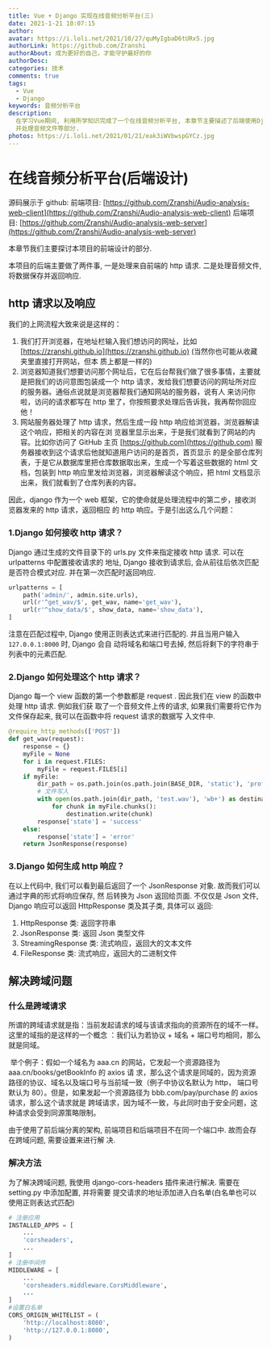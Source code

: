 ```yaml
---
title: Vue + Django 实现在线音频分析平台(三)
date: 2021-1-21 10:07:15
author:
avatar: https://i.loli.net/2021/10/27/quMyIgbaD6tURx5.jpg
authorLink: https://github.com/Zranshi
authorAbout: 成为更好的自己，才能守护最好的你
authorDesc:
categories: 技术
comments: true
tags:
  - Vue
  - Django
keywords: 音频分析平台
description:
  在学习Vue期间, 利用所学知识完成了一个在线音频分析平台, 本章节主要描述了后端使用Django搭建服务器,
  并处理音频文件等部分.
photos: https://i.loli.net/2021/01/21/eak3iWVbwspGYCz.jpg
---
```


# 在线音频分析平台(后端设计)

源码展示于 github: 前端项目:
[https://github.com/Zranshi/Audio-analysis-web-client](https://github.com/Zranshi/Audio-analysis-web-client)
后端项目:
[https://github.com/Zranshi/Audio-analysis-web-server](https://github.com/Zranshi/Audio-analysis-web-server)

本章节我们主要探讨本项目的前端设计的部分.

本项目的后端主要做了两件事, 一是处理来自前端的 http 请求. 二是处理音频文件,将数据保存并返回响应.

## http 请求以及响应

我们的上网流程大致来说是这样的：

1. 我们打开浏览器，在地址栏输入我们想访问的网址，比如
   [https://zranshi.github.io](https://zranshi.github.io) (当然你也可能从收藏夹里直接打开网站，但本
   质上都是一样的)
2. 浏览器知道我们想要访问那个网址后，它在后台帮我们做了很多事情，主要就是把我们的访问意图包装成一个
   http 请求，发给我们想要访问的网址所对应的服务器。通俗点说就是浏览器帮我们通知网站的服务器，说有人
   来访问你啦，访问的请求都写在 http 里了，你按照要求处理后告诉我，我再帮你回应他！
3. 网站服务器处理了 http 请求，然后生成一段 http 响应给浏览器，浏览器解读这个响应，把相关的内容在浏
   览器里显示出来，于是我们就看到了网站的内容。比如你访问了 GitHub 主页
   [https://github.com](https://github.com) 服务器接收到这个请求后他就知道用户访问的是首页，首页显示
   的是全部仓库列表，于是它从数据库里把仓库数据取出来，生成一个写着这些数据的 html 文档，包装到 http
   响应里发给浏览器，浏览器解读这个响应，把 html 文档显示出来，我们就看到了仓库列表的内容。

因此，django 作为一个 web 框架，它的使命就是处理流程中的第二步，接收浏览器发来的 http 请求，返回相应
的 http 响应。于是引出这么几个问题：

### 1.Django 如何接收 http 请求？

Django 通过生成的文件目录下的 urls.py 文件来指定接收 http 请求. 可以在 urlpatterns 中配置接收请求的
地址, Django 接收到请求后, 会从前往后依次匹配是否符合模式对应. 并在第一次匹配时返回响应.

```python
urlpatterns = [
    path('admin/', admin.site.urls),
    url(r'^get_wav/$', get_wav, name='get_wav'),
    url(r'^show_data/$', show_data, name='show_data'),
]
```

注意在匹配过程中, Django 使用正则表达式来进行匹配的. 并且当用户输入 `127.0.0.1:8000` 时, Django 会自
动将域名和端口号去掉, 然后将剩下的字符串于列表中的元素匹配.

### 2.Django 如何处理这个 http 请求？

Django 每一个 view 函数的第一个参数都是 request . 因此我们在 view 的函数中处理 http 请求. 例如我们获
取了一个音频文件上传的请求, 如果我们需要将它作为文件保存起来, 我可以在函数中将 request 请求的数据写
入文件中.

```python
@require_http_methods(['POST'])
def get_wav(request):
    response = {}
    myFile = None
    for i in request.FILES:
        myFile = request.FILES[i]
    if myFile:
        dir_path = os.path.join(os.path.join(BASE_DIR, 'static'), 'profiles')
        # 文件写入
        with open(os.path.join(dir_path, 'test.wav'), 'wb+') as destination:
            for chunk in myFile.chunks():
                destination.write(chunk)
        response['state'] = 'success'
    else:
        response['state'] = 'error'
    return JsonResponse(response)
```

### 3.Django 如何生成 http 响应？

在以上代码中, 我们可以看到最后返回了一个 JsonResponse 对象. 故而我们可以通过字典的形式将响应保存, 然
后转换为 Json 返回给页面. 不仅仅是 Json 文件, Django 响应可以返回 HttpResponse 类及其子类, 具体可以
返回:

1. HttpResponse 类: 返回字符串
2. JsonResponse 类: 返回 Json 类型文件
3. StreamingResponse 类: 流式响应，返回大的文本文件
4. FileResponse 类: 流式响应，返回大的二进制文件

## 解决跨域问题

### 什么是跨域请求

所谓的跨域请求就是指：当前发起请求的域与该请求指向的资源所在的域不一样。这里的域指的是这样的一个概念
：我们认为若协议 + 域名 + 端口号均相同，那么就是同域。

​ 举个例子：假如一个域名为 aaa.cn 的网站，它发起一个资源路径为 aaa.cn/books/getBookInfo 的 axios 请
求，那么这个请求是同域的，因为资源路径的协议、域名以及端口号与当前域一致（例子中协议名默认为 http，
端口号默认为 80）。但是，如果发起一个资源路径为 bbb.com/pay/purchase 的 axios 请求，那么这个请求就是
跨域请求，因为域不一致，与此同时由于安全问题，这种请求会受到同源策略限制。

由于使用了前后端分离的架构, 前端项目和后端项目不在同一个端口中. 故而会存在跨域问题, 需要设置来进行解
决.

### 解决方法

为了解决跨域问题, 我使用 django-cors-headers 插件来进行解决. 需要在 setting.py 中添加配置, 并将需要
提交请求的地址添加进入白名单(白名单也可以使用正则表达式匹配)

```py
# 注册应用
INSTALLED_APPS = [
    ...
    'corsheaders',
    ...
]
# 注册中间件
MIDDLEWARE = [
    ...
    'corsheaders.middleware.CorsMiddleware',
    ...
]
#设置白名单
CORS_ORIGIN_WHITELIST = (
    'http://localhost:8080',
    'http://127.0.0.1:8080',
)
```
